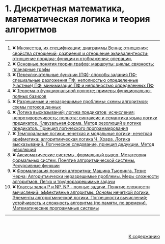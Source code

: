 #

<div id="readme-top">
  <h1>1. Дискретная математика, математическая логика и теория алгоритмов</h1>
</div>

<hr/>
<ol>
  <li>❌ <a href="#1"> Множества, их спецификации; диаграммы Венна; отношения; свойства отношений; разбиения и отношение эквивалентности; отношение порядка; функции и отображения; операции. </a></li>
  <li>❌ <a href="#2"> Основные понятия теории графов; маршруты; циклы; связность; планарные графы </a></li>
  <li>❌ <a href="#3"> Переключательные функции (ПФ); способы задания ПФ; специальные разложения ПФ; неполностью определенные (частные) ПФ; минимизация ПФ и неполностью определенных ПФ </a></li>
  <li>❌ <a href="#4"> Теорема о функциональной полноте; примеры функционально-полных базисов </a></li>
  <li>❌ <a href="#5"> Разрешимые и неразрешимые проблемы; схемы алгоритмов; схемы потоков данных </a></li>
  <li>❌ <a href="#6"> Логика высказываний; логика предикатов; исчисления; непротиворечивость; полнота; синтаксис и семантика языка логики предикатов. Клаузальная форма. Метод резолюций в логике предикатов. Принцип логического программирования </a></li>
  <li>❌ <a href="#7"> Темпоральные логики; нечеткая и модальные логики; нечеткая арифметика; алгоритмическая логика Ч. Хоара. Логика высказываний. Логическое следование, принцип дедукции. Метод резолюций </a></li>
  <li>❌ <a href="#8"> Аксиоматические системы, формальный вывод. Метатеория формальных систем. Понятие алгоритмической системы. Рекурсивные функции </a></li>
  <li>❌ <a href="#9"> Формализация понятия алгоритма; Машина Тьюринга. Тезис Черча; Алгоритмически неразрешимые проблемы. Меры сложности алгоритмов. Легко и трудноразрешимые задачи </a></li>
  <li>❌ <a href="#10"> Классы задач Р и NP. NP - полные задачи. Понятие сложности вычислений; эффективные алгоритмы. Основы нечеткой логики. Элементы алгоритмической логики. Погрешности вычислений; устойчивость и сложность алгоритма (по памяти, по времени). Математические программные системы </a></li>
</ol>
<hr/>
<br />

##

<p align="right"><a href="#readme-top">К содержанию</a></p>
